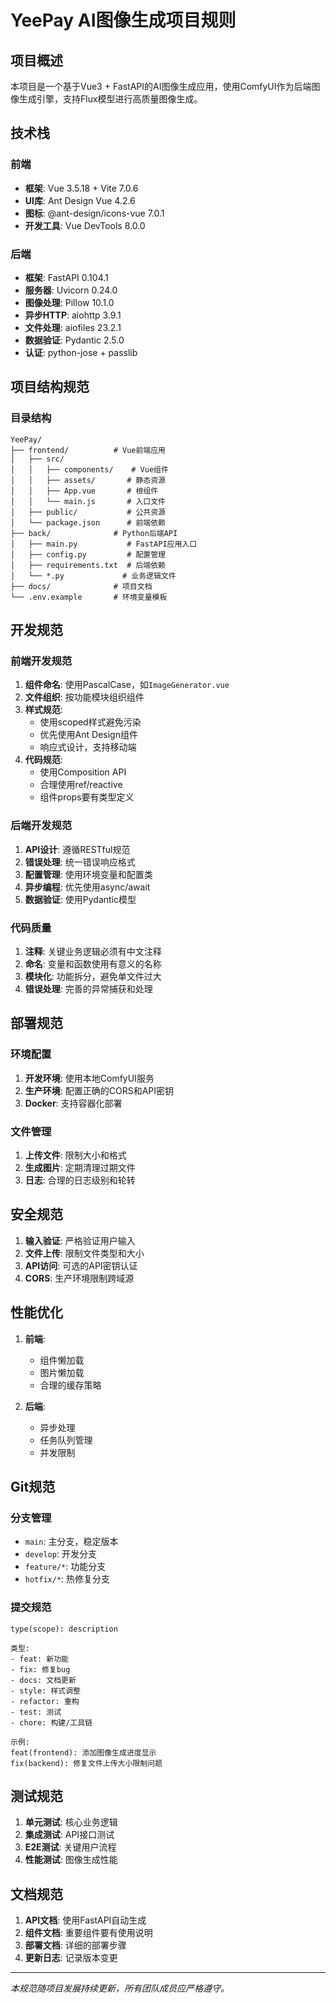 # YeePay AI图像生成项目规则

## 项目概述
本项目是一个基于Vue3 + FastAPI的AI图像生成应用，使用ComfyUI作为后端图像生成引擎，支持Flux模型进行高质量图像生成。

## 技术栈
### 前端
- **框架**: Vue 3.5.18 + Vite 7.0.6
- **UI库**: Ant Design Vue 4.2.6
- **图标**: @ant-design/icons-vue 7.0.1
- **开发工具**: Vue DevTools 8.0.0

### 后端
- **框架**: FastAPI 0.104.1
- **服务器**: Uvicorn 0.24.0
- **图像处理**: Pillow 10.1.0
- **异步HTTP**: aiohttp 3.9.1
- **文件处理**: aiofiles 23.2.1
- **数据验证**: Pydantic 2.5.0
- **认证**: python-jose + passlib

## 项目结构规范

### 目录结构
```
YeePay/
├── frontend/          # Vue前端应用
│   ├── src/
│   │   ├── components/    # Vue组件
│   │   ├── assets/       # 静态资源
│   │   ├── App.vue       # 根组件
│   │   └── main.js       # 入口文件
│   ├── public/           # 公共资源
│   └── package.json      # 前端依赖
├── back/              # Python后端API
│   ├── main.py           # FastAPI应用入口
│   ├── config.py         # 配置管理
│   ├── requirements.txt  # 后端依赖
│   └── *.py             # 业务逻辑文件
├── docs/              # 项目文档
└── .env.example       # 环境变量模板
```

## 开发规范

### 前端开发规范
1. **组件命名**: 使用PascalCase，如`ImageGenerator.vue`
2. **文件组织**: 按功能模块组织组件
3. **样式规范**: 
   - 使用scoped样式避免污染
   - 优先使用Ant Design组件
   - 响应式设计，支持移动端
4. **代码规范**:
   - 使用Composition API
   - 合理使用ref/reactive
   - 组件props要有类型定义

### 后端开发规范
1. **API设计**: 遵循RESTful规范
2. **错误处理**: 统一错误响应格式
3. **配置管理**: 使用环境变量和配置类
4. **异步编程**: 优先使用async/await
5. **数据验证**: 使用Pydantic模型

### 代码质量
1. **注释**: 关键业务逻辑必须有中文注释
2. **命名**: 变量和函数使用有意义的名称
3. **模块化**: 功能拆分，避免单文件过大
4. **错误处理**: 完善的异常捕获和处理

## 部署规范

### 环境配置
1. **开发环境**: 使用本地ComfyUI服务
2. **生产环境**: 配置正确的CORS和API密钥
3. **Docker**: 支持容器化部署

### 文件管理
1. **上传文件**: 限制大小和格式
2. **生成图片**: 定期清理过期文件
3. **日志**: 合理的日志级别和轮转

## 安全规范

1. **输入验证**: 严格验证用户输入
2. **文件上传**: 限制文件类型和大小
3. **API访问**: 可选的API密钥认证
4. **CORS**: 生产环境限制跨域源

## 性能优化

1. **前端**: 
   - 组件懒加载
   - 图片懒加载
   - 合理的缓存策略

2. **后端**:
   - 异步处理
   - 任务队列管理
   - 并发限制

## Git规范

### 分支管理
- `main`: 主分支，稳定版本
- `develop`: 开发分支
- `feature/*`: 功能分支
- `hotfix/*`: 热修复分支

### 提交规范
```
type(scope): description

类型:
- feat: 新功能
- fix: 修复bug
- docs: 文档更新
- style: 样式调整
- refactor: 重构
- test: 测试
- chore: 构建/工具链

示例:
feat(frontend): 添加图像生成进度显示
fix(backend): 修复文件上传大小限制问题
```

## 测试规范

1. **单元测试**: 核心业务逻辑
2. **集成测试**: API接口测试
3. **E2E测试**: 关键用户流程
4. **性能测试**: 图像生成性能

## 文档规范

1. **API文档**: 使用FastAPI自动生成
2. **组件文档**: 重要组件要有使用说明
3. **部署文档**: 详细的部署步骤
4. **更新日志**: 记录版本变更

---

*本规范随项目发展持续更新，所有团队成员应严格遵守。*